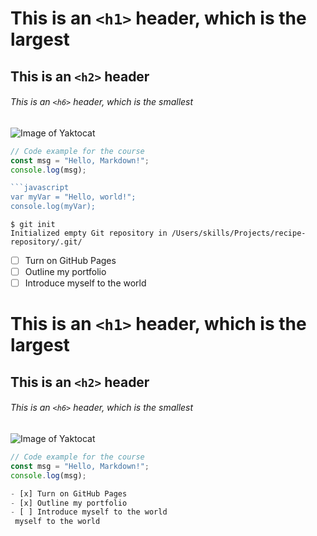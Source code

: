 
# This is an `<h1>` header, which is the largest
## This is an `<h2>` header
###### This is an `<h6>` header, which is the smallest

![Image of Yaktocat](https://octodex.github.com/images/yaktocat.png)


```javascript
// Code example for the course
const msg = "Hello, Markdown!";
console.log(msg);

```javascript
var myVar = "Hello, world!";
console.log(myVar);
```

```
$ git init
Initialized empty Git repository in /Users/skills/Projects/recipe-repository/.git/
```
- [ ] Turn on GitHub Pages
- [ ] Outline my portfolio
- [ ] Introduce myself to the world

# This is an `<h1>` header, which is the largest
## This is an `<h2>` header
###### This is an `<h6>` header, which is the smallest

![Image of Yaktocat](https://octodex.github.com/images/yaktocat.png)

```javascript
// Code example for the course
const msg = "Hello, Markdown!";
console.log(msg);

- [x] Turn on GitHub Pages
- [x] Outline my portfolio
- [ ] Introduce myself to the world
 myself to the world

